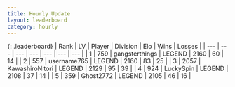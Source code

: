 ```yaml
---
title: Hourly Update
layout: leaderboard
category: hourly
---
```


{: .leaderboard}
| Rank | LV | Player | Division | Elo | Wins | Losses |
| --- | --- | --- | --- | --- | --- | --- |
| <span data-change="0">1</span> | 759 | <span title="ID: 92077">gangsterthings</span> | LEGEND | <span data-change="0">2160</span> | <span data-change="0">60</span> | <span data-change="0">14</span> |
| <span data-change="0">2</span> | 557 | <span title="ID: 188640">username765</span> | LEGEND | <span data-change="0">2160</span> | <span data-change="0">83</span> | <span data-change="0">25</span> |
| <span data-change="0">3</span> | 2057 | <span title="ID: 164871">KawashiroNitori</span> | LEGEND | <span data-change="-11">2129</span> | <span data-change="0">95</span> | <span data-change="1">39</span> |
| <span data-change="0">4</span> | 924 | <span title="ID: 498412">LuckySpin</span> | LEGEND | <span data-change="0">2108</span> | <span data-change="0">37</span> | <span data-change="0">14</span> |
| <span data-change="0">5</span> | 359 | <span title="ID: 336637">Ghost2772</span> | LEGEND | <span data-change="0">2105</span> | <span data-change="0">46</span> | <span data-change="0">16</span> |